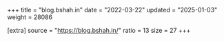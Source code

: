 +++
title = "blog.bshah.in"
date = "2022-03-22"
updated = "2025-01-03"
weight = 28086

[extra]
source = "https://blog.bshah.in/"
ratio = 13
size = 27
+++

